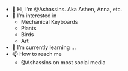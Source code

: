 - 👋 Hi, I’m @Ashassins. Aka Ashen, Anna, etc.
- 👀 I’m interested in 
    - Mechanical Keyboards
    - Plants
    - Birds
    - Art
- 🌱 I’m currently learning ...
- 📫 How to reach me 
    - @Ashassins on most social media

<!---
Ashassins/Ashassins is a ✨ special ✨ repository because its `README.md` (this file) appears on your GitHub profile.
You can click the Preview link to take a look at your changes.
--->
